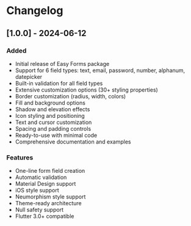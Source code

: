 # Changelog

## [1.0.0] - 2024-06-12

### Added

- Initial release of Easy Forms package
- Support for 6 field types: text, email, password, number, alphanum, datepicker
- Built-in validation for all field types
- Extensive customization options (30+ styling properties)
- Border customization (radius, width, colors)
- Fill and background options
- Shadow and elevation effects
- Icon styling and positioning
- Text and cursor customization
- Spacing and padding controls
- Ready-to-use with minimal code
- Comprehensive documentation and examples

### Features

- One-line form field creation
- Automatic validation
- Material Design support
- iOS style support
- Neumorphism style support
- Theme-ready architecture
- Null safety support
- Flutter 3.0+ compatible
